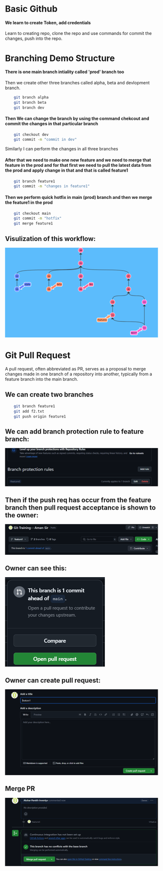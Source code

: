 # Basic Github

#### We learn to create Token, add credentials 
Learn to creating repo, clone the repo and use commands for commit the changes, push into the repo.  

# Branching Demo Structure  

#### There is one main branch intiality called 'prod' branch too

Then we create other three branches called alpha, beta and devlopment branch.

```bash
    git branch alpha
    git branch beta
    git branch dev
```

#### Then We can change the branch by using the command chekcout and commit the changes in that particular branch

```bash
    git checkout dev
    git commit -m "commit in dev"
```

Similarly I can perform the changes in all three branches

#### After that we need to make one new feature and we need to merge that feature in the prod and for that first we need to pull the latest data from the prod and apply change in that and that is called feature1  

```bash
    git branch feature1
    git commit -m "changes in feature1"
```

#### Then we perform quick hotfix in main (prod) branch and then we merge the feature1 in the prod 

```bash
    git checkout main
    git commit -m "hotfix"
    git merge feature1
```

## Visulization of this workflow:
![alt text](image.png)


# Git Pull Request

A pull request, often abbreviated as PR, serves as a proposal to merge changes made in one branch of a repository into another, typically from a feature branch into the main branch.

## We can create two branches

```bash
    git branch feature1
    git add f2.txt
    git push origin feature1
```
## We can add branch protection rule to feature branch:
![alt text](image-2.png)

## Then if the push req has occur from the feature branch then pull request acceptance is shown to the owner:
![alt text](image-1.png)

## Owner can see this:
![alt text](image-3.png)

## Owner can create pull request:
![alt text](image-4.png)

## Merge PR 
![alt text](image-5.png)